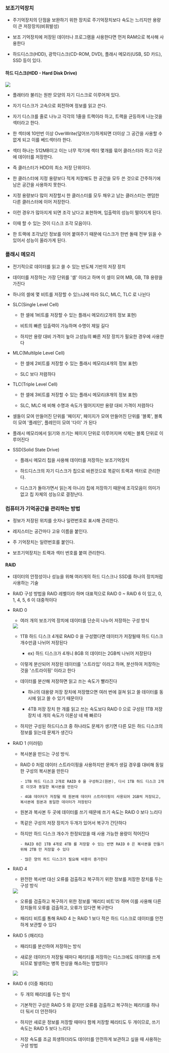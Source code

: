 ### 보조기억장치

* 주기억장치의 단점을 보완하기 위한 장치로 주기억장치보다 속도는 느리지만 용량이 큰 저장장치(비휘발성)

* 보조 기억장치에 저장된 데이터나 프로그램을 사용한다면 먼저 RAM으로 복사해 사용한다

* 하드디스크(HDD), 광학디스크(CD-ROM, DVD), 플래시 메모리(USB, SD 카드), SSD 등이 있다.

#### 하드 디스크(HDD - Hard Disk Drive)

<img src="https://github.com/pansakr/TIL/assets/118809108/5f2e2cc1-ff93-44f9-9746-ca9f93c49c7d">

* 플래터라 불리는 원판 모양의 자기 디스크로 이루어져 있다.

* 자기 디스크가 고속으로 회전하며 정보를 읽고 쓴다.

* 자기 디스크를 줄로 나누고 각각의 1줄을 트랙이라 하고, 트랙을 균등하게 나눈것을 섹터라고 한다.

* 한 섹터에 10만번 이상 OverWrite(덮어쓰기)하게되면 더이상 그 공간을 사용할 수 없게 되고 이를 베드섹터라 한다.

* 섹터 하나는 512MB이고 이는 너무 작기에 섹터 몇개를 묶어 클러스터라 하고 이곳에 데이터를 저장한다.

* 즉 클러스터가 HDD의 최소 저장 단위이다.

* 한 클러스터에 지정 용량보다 적게 저장해도 한 공간을 모두 쓴 것으로 간주하기에 남은 공간을 사용하지 못한다.

* 지정 용량보다 많이 저장할시 한 클러스터를 모두 채우고 남는 클러스터는 랜덤한 다른 클러스터에 이어 저장한다.

* 이런 경우가 많아지게 되면 조각 났다고 표현하며, 입출력의 성능이 떨어지게 된다.

* 이때 할 수 있는 것이 디스크 조각 모음이다.

* 한 트랙에 조각났던 정보를 이어 붙여주기 때문에 디스크가 한번 돌때 전부 읽을 수 있어서 성능이 올라가게 된다.


### 플래시 메모리

* 전기적으로 데이터를 읽고 쓸 수 있는 반도체 기반의 저장 장치

* 데이터를 저장하는 가장 단위를 '셀' 이라고 하며 이 셀이 모여 MB, GB, TB 용량을 가진다

* 하나의 셀에 몇 비트를 저장할 수 있느냐에 따라 SLC, MLC, TLC 로 나뉜다

* SLC(Single Level Cell)

    - 한 셀에 1비트를 저장할 수 있는 플래시 메모리(2개의 정보 표현)

    - 비트의 빠른 입출력이 가능하며 수명이 제일 길다

    - 하지만 용량 대비 가격이 높아 고성능의 빠른 저장 장치가 필요한 경우에 사용한다

* MLC(Multilple Level Cell)

    - 한 셀에 2비트를 저장할 수 있는 플래시 메모리(4개의 정보 표현)

    - SLC 보다 저렴하다

* TLC(Triple Level Cell)

    - 한 셀에 3비트를 저장할 수 있는 플래시 메모리(8개의 정보 표현)

    - SLC, MLC 에 비해 수명과 속도가 떨어지지만 용량 대비 가격이 저렴하다 

* 셀들이 모여 만들어진 단위를 '페이지', 페이지가 모여 만들어진 단위를 '블록', 블록이 모여 '플레인', 플레인이 모여 '다이' 가 된다

* 플래시 메모리에서 읽기와 쓰기는 페이지 단위로 이루어지며 삭제는 블록 단위로 이루어진다

* SSD(Solid State Drive)

    - 플래시 메모리 칩을 사용해 데이터를 저장하는 보조기억장치

    - 하드디스크의 자기 디스크가 칩으로 바뀐것으로 똑같이 트랙과 섹터로 관리한다.

    - 디스크가 돌아가면서 읽는게 아니라 칩에 저장하기 때문에 조각모음이 의미가 없고 칩 자체의 성능으로 결정난다.

### 컴퓨터가 기억공간을 관리하는 방법

* 정보가 저장된 위치를 숫자나 일련번호로 표시해 관리한다.

* 레지스터는 공간마다 고유 이름을 붙인다.

* 주 기억장치는 일련번호를 붙인다.

* 보조기억장치는 트랙과 섹터 번호를 붙여 관리한다.


#### RAID

* 데이터의 안정성이나 성능을 위해 여러개의 하드 디스크나 SSD를 하나의 장치처럼 사용하는 기술

* RAID 구성 방법을 RAID 레벨이라 하며 대표적으로 RAID 0 ~ RAID 6 이 있고, 0, 1, 4, 5, 6 이 대중적이다

* RAID 0

    - 여러 개의 보조기억 장치에 데이터를 단순히 나누어 저장하는 구성 방식

    <img src="https://github.com/user-attachments/assets/44b57a37-aadc-4d85-bcd2-4531e8a404d4">
    
    - 1TB 하드 디스크 4개로 RAID 0 을 구성했다면 데이터가 저장될때 하드 디스크 개수만큼 나뉘어 저장된다
 
      - ex) 하드 디스크가 4개니 8GB 의 데이터는 2GB씩 나뉘어 저장된다
     
    - 이렇게 분산되어 저장된 데이터를 '스트라입' 이라고 하며, 분산하여 저장하는 것을 '스트라이핑' 이라고 한다

    - 데이터를 분산해 저장하면 읽고 쓰는 속도가 빨라진다

        - 하나의 대용량 저장 장치에 저장했으면 여러 번에 걸쳐 읽고 쓸 데이터를 동시에 읽고 쓸 수 있기 때문이다
     
        - 4TB 저장 장치 한 개를 읽고 쓰는 속도보다 RAID 0 으로 구성된 1TB 저장 장치 네 개의 속도가 이론상 네 배 빠르다
     
    - 하지만 구성된 하드디스크 중 하나라도 문제가 생기면 다른 모든 하드 디스크의 정보를 읽는데 문제가 생긴다
 
* RAID 1 (미러링)

    - 복사본을 만드는 구성 방식. 
 
    - RAID 0 처럼 데이터 스트라이핑을 사용하지만 문제가 생길 경우를 대비해 동일한 구성의 복사본을 만든다
 
          - 1TB 하드 디스크 2개로 RAID 0 을 구성하고(원본), 다시 1TB 하드 디스크 2개로 이것과 동일한 복사본을 만든다

          - 4GB 데이터가 저장될 때 원본에 데이터 스트라이핑이 사용되어 2GB씩 저장되고, 복사본에 원본과 동일한 데이터가 저장된다

    - 원본과 복사본 두 곳에 데이터를 쓰기 때문에 쓰기 속도는 RAID 0 보다 느리다
 
    - 똑같은 구성의 저장 장치가 두개가 있어서 복구가 간단하다
 
    - 하지만 하드 디스크 개수가 한정되었을 때 사용 가능한 용량이 적어진다
 
          - RAID 0은 1TB 4개로 4TB 를 저장할 수 있는 반면 RAID 0 은 복사본을 만들기 위해 2TB 만 저장할 수 있다

          - 많은 양의 하드 디스크가 필요해 비용이 증가한다

* RAID 4

    - 완전한 복사번 대신 오류를 검출하고 복구하기 위한 정보를 저장한 장치를 두는 구성 방식
 
    <img src="https://github.com/user-attachments/assets/5b6bdd2f-3dfb-4542-8ead-ec914c6d6180">

    - 오류를 검출하고 복구하기 위한 정보를 '패리티 비트'라 하며 이를 사용해 다른 장치들의 오류를 검출하고, 오류가 있다면 복구한다

    - 패리티 비트를 통해 RAID 4 는 RAID 1 보다 적은 하드 디스크로 데이터를 안전하게 보관할 수 있다
 
* RAID 5 (패리티)

    - 패리티를 분산하여 저장하는 방식
 
    - 새로운 데이터가 저장될 때마다 페리티를 저장하는 디스크에도 데이터를 쓰게 되므로 발생하는 병목 현상을 해소하는 방법이다
 
    <img src="https://github.com/user-attachments/assets/cf44d519-bd99-4093-a2e5-c4854f47284e">

* RAID 6 (이중 패리티)

    - 두 개의 패리티를 두는 방식
 
    - 기본적인 구성은 RAID 5 와 같지만 오류를 검출하고 복구하는 페리티를 하나 더 둬서 더 안전하다
 
    - 하지만 새로운 정보를 저장할 때마다 함께 저장할 페리티도 두 개이므로, 쓰기 속도는 RAID 5 보다 느리다
 
    - 저장 속도를 조금 희생하더라도 데이터를 안전하게 보관하고 싶을 때 사용하는 구성 방법
